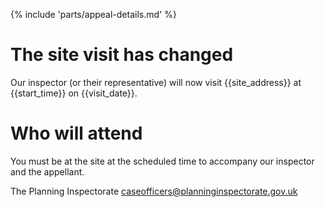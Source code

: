 {% include 'parts/appeal-details.md' %}

# The site visit has changed

Our inspector (or their representative) will now visit {{site_address}} at {{start_time}} on {{visit_date}}.

# Who will attend

You must be at the site at the scheduled time to accompany our inspector and the appellant.

The Planning Inspectorate
caseofficers@planninginspectorate.gov.uk
